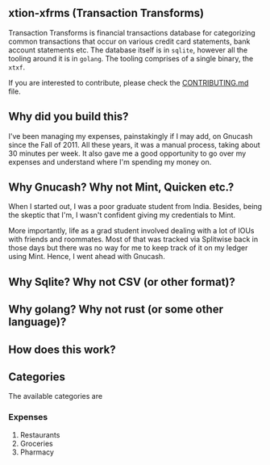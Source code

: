 ## xtion-xfrms (Transaction Transforms)
Transaction Transforms is financial transactions database for categorizing
common transactions that occur on various credit card statements, bank account
statements etc. The database itself is in `sqlite`, however all the tooling
around it is in `golang`. The tooling comprises of a single binary, the `xtxf`.

If you are interested to contribute, please check the [CONTRIBUTING.md]() file.

## Why did you build this?
I've been managing my expenses, painstakingly if I may add, on Gnucash since
the Fall of 2011. All these years, it was a manual process, taking about 30
minutes per week. It also gave me a good opportunity to go over my expenses and
understand where I'm spending my money on.

## Why Gnucash? Why not Mint, Quicken etc.?
When I started out, I was a poor graduate student from India. Besides, being
the skeptic that I'm, I wasn't confident giving my credentials to Mint.

More importantly, life as a grad student involved dealing with a lot of IOUs
with friends and roommates. Most of that was tracked via Splitwise back in
those days but there was no way for me to keep track of it on my ledger using
Mint. Hence, I went ahead with Gnucash.

## Why Sqlite? Why not CSV (or other format)?


## Why golang? Why not rust (or some other language)?


## How does this work?
## Categories
The available categories are

### Expenses
1. Restaurants
2. Groceries
3. Pharmacy

